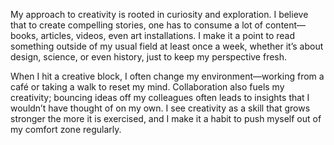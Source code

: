 My approach to creativity is rooted in curiosity and exploration. I believe that to create compelling stories, one has to consume a lot of content—books, articles, videos, even art installations. I make it a point to read something outside of my usual field at least once a week, whether it’s about design, science, or even history, just to keep my perspective fresh.

When I hit a creative block, I often change my environment—working from a café or taking a walk to reset my mind. Collaboration also fuels my creativity; bouncing ideas off my colleagues often leads to insights that I wouldn’t have thought of on my own. I see creativity as a skill that grows stronger the more it is exercised, and I make it a habit to push myself out of my comfort zone regularly.